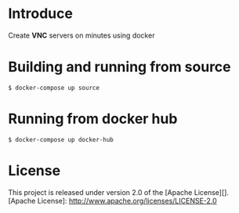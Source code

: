 # Introduce

Create **VNC** servers on minutes using docker

# Building and running from source

	$ docker-compose up source

# Running from docker hub

	$ docker-compose up docker-hub


# License

This project is released under version 2.0 of the [Apache License][].
[Apache License]: http://www.apache.org/licenses/LICENSE-2.0
